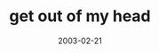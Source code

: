 ---
layout: base.njk
title : 'get out of my head' 
view_title : 'get out of my head' 
year : '2003' 
date : '2003-02-21' 
img_file : '/drawing/getoutofmyhead.png' 
html_file : 'getoutofmyhead' 
next_html : 'wherethepartyat.html' 
year_order : '42' 
permalink : "title/{{html_file}}.html"
---
